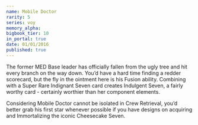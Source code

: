 ```yaml
---
name: Mobile Doctor
rarity: 5
series: voy
memory_alpha:
bigbook_tier: 10
in_portal: true
date: 01/01/2016
published: true
---
```


The former MED Base leader has officially fallen from the ugly tree and hit every branch on the way down. You’d have a hard time finding a redder scorecard, but the fly in the ointment here is his Fusion ability. Combining with a Super Rare Indignant Seven card creates Indulgent Seven, a fairly worthy card - certainly worthier than her component elements.

Considering Mobile Doctor cannot be isolated in Crew Retrieval, you’d better grab his first star whenever possible if you have designs on acquiring and Immortalizing the iconic Cheesecake Seven.

